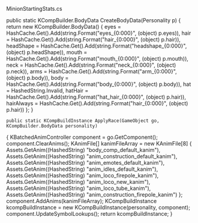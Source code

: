 MinionStartingStats.cs

  public static KCompBuilder.BodyData CreateBodyData(Personality p)
  {
    return new KCompBuilder.BodyData()
    {
      eyes = HashCache.Get().Add(string.Format("eyes_{0:000}", (object) p.eyes)),
      hair = HashCache.Get().Add(string.Format("hair_{0:000}", (object) p.hair)),
      headShape = HashCache.Get().Add(string.Format("headshape_{0:000}", (object) p.headShape)),
      mouth = HashCache.Get().Add(string.Format("mouth_{0:000}", (object) p.mouth)),
      neck = HashCache.Get().Add(string.Format("neck_{0:000}", (object) p.neck)),
      arms = HashCache.Get().Add(string.Format("arm_{0:000}", (object) p.body)),
      body = HashCache.Get().Add(string.Format("body_{0:000}", (object) p.body)),
      hat = HashedString.Invalid,
      hatHair = HashCache.Get().Add(string.Format("hat_hair_{0:000}", (object) p.hair)),
      hairAlways = HashCache.Get().Add(string.Format("hair_{0:000}", (object) p.hair))
    };
  }

    public static KCompBuildInstance ApplyRace(GameObject go, KCompBuilder.BodyData personality)
  {
    KBatchedAnimController component = go.GetComponent<KBatchedAnimController>();
    component.ClearAnims();
    KAnimFile[] kanimFileArray = new KAnimFile[8]
    {
      Assets.GetAnim((HashedString) "body_comp_default_kanim"),
      Assets.GetAnim((HashedString) "anim_construction_default_kanim"),
      Assets.GetAnim((HashedString) "anim_emotes_default_kanim"),
      Assets.GetAnim((HashedString) "anim_idles_default_kanim"),
      Assets.GetAnim((HashedString) "anim_loco_firepole_kanim"),
      Assets.GetAnim((HashedString) "anim_loco_new_kanim"),
      Assets.GetAnim((HashedString) "anim_loco_tube_kanim"),
      Assets.GetAnim((HashedString) "anim_construction_firepole_kanim")
    };
    component.AddAnims(kanimFileArray);
    KCompBuildInstance kcompBuildInstance = new KCompBuildInstance(personality, component);
    component.UpdateSymbolLookups();
    return kcompBuildInstance;
  }